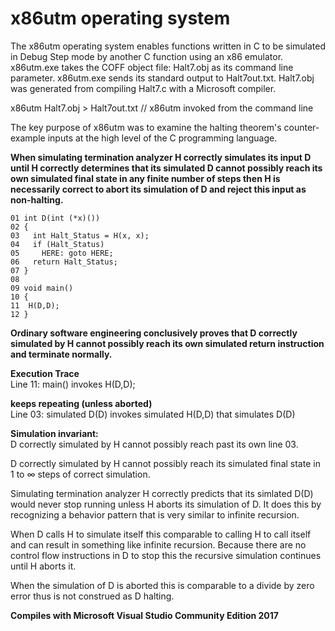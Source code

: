 # x86utm operating system

The x86utm operating system enables functions written in C to be simulated in Debug Step mode by another C function using an x86 emulator. 
x86utm.exe takes the COFF object file: Halt7.obj as its command line parameter. x86utm.exe sends its standard output to Halt7out.txt.
Halt7.obj was generated from compiling Halt7.c with a Microsoft compiler. 

x86utm Halt7.obj > Halt7out.txt  // x86utm invoked from the command line

The key purpose of x86utm was to examine the halting theorem's counter-example inputs at the high level of the C programming language. 

**When simulating termination analyzer H correctly simulates its input D until H correctly determines that its simulated D cannot possibly reach its own simulated final state in any finite number of steps then H is necessarily correct to abort its simulation of D and reject this input as non-halting.**
```
01 int D(int (*x)()) 
02 {
03   int Halt_Status = H(x, x); 
04   if (Halt_Status)   
05     HERE: goto HERE; 
06   return Halt_Status; 
07 }
08  
09 void main()  
10 {  
11  H(D,D);  
12 }
```
**Ordinary software engineering conclusively proves that D correctly simulated by H cannot possibly
reach its own simulated return instruction and terminate normally.**

**Execution Trace**<br>
Line 11: main() invokes H(D,D);

**keeps repeating (unless aborted)**<br>
Line 03: simulated D(D) invokes simulated H(D,D) that simulates D(D)

**Simulation invariant:**<br>
D correctly simulated by H cannot possibly reach past its own line 03.

D correctly simulated by H cannot possibly reach its simulated final state in 1 to ∞ steps of correct simulation. 

Simulating termination analyzer H correctly predicts that its simlated D(D) would never stop running unless H aborts its simulation of D. It does this by recognizing a behavior pattern that is very similar to infinite recursion. 

When D calls H to simulate itself this comparable to calling H to call itself and can result in something like infinite recursion. Because there are no control flow instructions in D to stop this the recursive simulation continues until H aborts it. 

When the simulation of D is aborted this is comparable to a divide by zero error thus is not construed as D halting. 

**Compiles with Microsoft Visual Studio Community Edition 2017**
